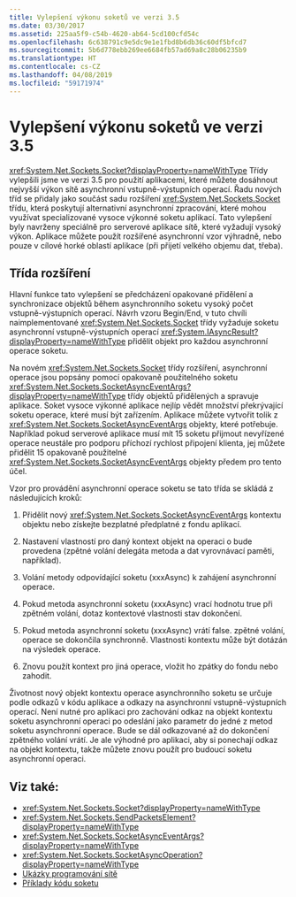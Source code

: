 ```yaml
---
title: Vylepšení výkonu soketů ve verzi 3.5
ms.date: 03/30/2017
ms.assetid: 225aa5f9-c54b-4620-ab64-5cd100cfd54c
ms.openlocfilehash: 6c638791c9e5dc9e1e1fbd8b6db36c60df5bfcd7
ms.sourcegitcommit: 5b6d778ebb269ee6684fb57ad69a8c28b06235b9
ms.translationtype: HT
ms.contentlocale: cs-CZ
ms.lasthandoff: 04/08/2019
ms.locfileid: "59171974"
---
```

# <a name="socket-performance-enhancements-in-version-35"></a>Vylepšení výkonu soketů ve verzi 3.5
<xref:System.Net.Sockets.Socket?displayProperty=nameWithType> Třídy vylepšili jsme ve verzi 3.5 pro použití aplikacemi, které můžete dosáhnout nejvyšší výkon sítě asynchronní vstupně-výstupních operací. Řadu nových tříd se přidaly jako součást sadu rozšíření <xref:System.Net.Sockets.Socket> třídu, která poskytují alternativní asynchronní zpracování, které mohou využívat specializované vysoce výkonné soketu aplikací. Tato vylepšení byly navrženy speciálně pro serverové aplikace sítě, které vyžadují vysoký výkon. Aplikace můžete použít rozšířené asynchronní vzor výhradně, nebo pouze v cílové horké oblastí aplikace (při přijetí velkého objemu dat, třeba).  
  
## <a name="class-enhancements"></a>Třída rozšíření  
 Hlavní funkce tato vylepšení se předcházení opakované přidělení a synchronizace objektů během asynchronního soketu vysoký počet vstupně-výstupních operací. Návrh vzoru Begin/End, v tuto chvíli naimplementované <xref:System.Net.Sockets.Socket> třídy vyžaduje soketu asynchronní vstupně-výstupních operací <xref:System.IAsyncResult?displayProperty=nameWithType> přidělit objekt pro každou asynchronní operace soketu.  
  
 Na novém <xref:System.Net.Sockets.Socket> třídy rozšíření, asynchronní operace jsou popsány pomocí opakovaně použitelného soketu <xref:System.Net.Sockets.SocketAsyncEventArgs?displayProperty=nameWithType> třídy objektů přidělených a spravuje aplikace. Soket vysoce výkonné aplikace nejlíp vědět množství překrývající soketu operace, které musí být zařízením. Aplikace můžete vytvořit tolik z <xref:System.Net.Sockets.SocketAsyncEventArgs> objekty, které potřebuje. Například pokud serverové aplikace musí mít 15 soketu přijmout nevyřízené operace neustále pro podporu příchozí rychlost připojení klienta, jej můžete přidělit 15 opakovaně použitelné <xref:System.Net.Sockets.SocketAsyncEventArgs> objekty předem pro tento účel.  
  
 Vzor pro provádění asynchronní operace soketu se tato třída se skládá z následujících kroků:  
  
1.  Přidělit nový <xref:System.Net.Sockets.SocketAsyncEventArgs> kontextu objektu nebo získejte bezplatné předplatné z fondu aplikací.  
  
2.  Nastavení vlastností pro daný kontext objekt na operaci o bude provedena (zpětné volání delegáta metoda a dat vyrovnávací paměti, například).  
  
3.  Volání metody odpovídající soketu (xxxAsync) k zahájení asynchronní operace.  
  
4.  Pokud metoda asynchronní soketu (xxxAsync) vrací hodnotu true při zpětném volání, dotaz kontextové vlastnosti stav dokončení.  
  
5.  Pokud metoda asynchronní soketu (xxxAsync) vrátí false. zpětné volání, operace se dokončila synchronně. Vlastnosti kontextu může být dotázán na výsledek operace.  
  
6.  Znovu použít kontext pro jiná operace, vložit ho zpátky do fondu nebo zahodit.  
  
 Životnost nový objekt kontextu operace asynchronního soketu se určuje podle odkazů v kódu aplikace a odkazy na asynchronní vstupně-výstupních operací. Není nutné pro aplikaci pro zachování odkaz na objekt kontextu soketu asynchronní operaci po odeslání jako parametr do jedné z metod soketu asynchronní operace. Bude se dál odkazované až do dokončení zpětného volání vrátí. Je ale výhodné pro aplikaci, aby si ponechají odkaz na objekt kontextu, takže můžete znovu použít pro budoucí soketu asynchronní operaci.  
  
## <a name="see-also"></a>Viz také:

- <xref:System.Net.Sockets.Socket?displayProperty=nameWithType>
- <xref:System.Net.Sockets.SendPacketsElement?displayProperty=nameWithType>
- <xref:System.Net.Sockets.SocketAsyncEventArgs?displayProperty=nameWithType>
- <xref:System.Net.Sockets.SocketAsyncOperation?displayProperty=nameWithType>
- [Ukázky programování sítě](../../../docs/framework/network-programming/network-programming-samples.md)
- [Příklady kódu soketu](socket-code-examples.md)
